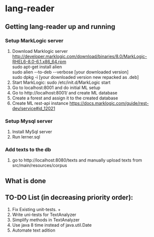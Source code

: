 # lang-reader

## Getting lang-reader up and running

### Setup MarkLogic server
1. Download Marklogic server http://developer.marklogic.com/download/binaries/8.0/MarkLogic-RHEL6-8.0-6.1.x86_64.rpm  
   sudo apt-get install alien  
   sudo alien --to-deb --verbose [your downloaded version]  
   sudo dpkg -i [your downloaded version new repacked as .deb]  
1. Start MarkLogic: sudo /etc/init.d/MarkLogic start
1. Go to localhost:8001 and do initial ML setup
1. Go to http://localhost:8001/ and create ML database
1. Create a forest and assign it to the created database
1. Create ML rest-api instance https://docs.marklogic.com/guide/rest-dev/service#id_12021

### Setup Mysql server
1. Install MySql server
2. Run lerner.sql

### Add texts to the db  
1. go to http://localhost:8080/texts and manually upload texts from src/main/resources/corpus 

## What is done

## TO-DO List (in decreasing priority order):
1. Fix Existing unit-tests. +
1. Write uni-tests for TextAnalyzer
1. Simplify methods in TextAnalyzer
1. Use java 8 time instead of java.util.Date
1. Automate text adition
